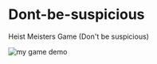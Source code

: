 # Dont-be-suspicious
Heist Meisters Game (Don't be suspicious)

![my game demo](https://github.com/drorya2324/Dont-be-suspicious/blob/master/DEMO/Game%20Gif.gif)
